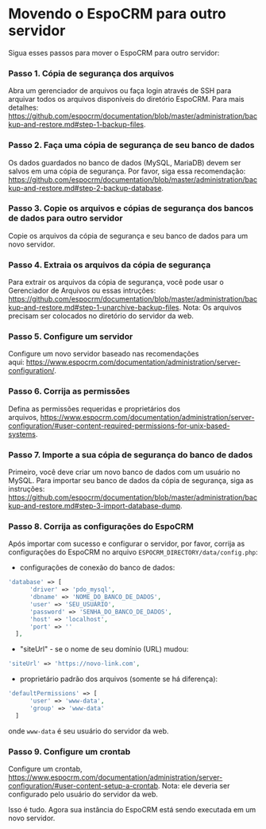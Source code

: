 # Movendo o EspoCRM para outro servidor

Sigua esses passos para mover o EspoCRM para outro servidor:

### Passo 1. Cópia de segurança dos arquivos

Abra um gerenciador de arquivos ou faça login através de SSH para arquivar todos os arquivos disponíveis do diretório EspoCRM. Para mais detalhes: https://github.com/espocrm/documentation/blob/master/administration/backup-and-restore.md#step-1-backup-files.

### Passo 2. Faça uma cópia de segurança de seu banco de dados

Os dados guardados no banco de dados (MySQL, MariaDB) devem ser salvos em uma cópia de segurança. Por favor, siga essa recomendação: https://github.com/espocrm/documentation/blob/master/administration/backup-and-restore.md#step-2-backup-database.

### Passo 3. Copie os arquivos e cópias de segurança dos bancos de dados para outro servidor

Copie os arquivos da cópia de segurança e seu banco de dados para um novo servidor.

### Passo 4. Extraia os arquivos da cópia de segurança

Para extrair os arquivos da cópia de segurança, você pode usar o Gerenciador de Arquivos ou essas intruções: https://github.com/espocrm/documentation/blob/master/administration/backup-and-restore.md#step-1-unarchive-backup-files. 
Nota: Os arquivos precisam ser colocados no diretório do servidor da web.

### Passo 5. Configure um servidor

Configure um novo servidor baseado nas recomendações aqui: https://www.espocrm.com/documentation/administration/server-configuration/.

### Passo 6. Corrija as permissões

Defina as permissões requeridas e proprietários dos arquivos, https://www.espocrm.com/documentation/administration/server-configuration/#user-content-required-permissions-for-unix-based-systems.

### Passo 7. Importe a sua cópia de segurança do banco de dados

Primeiro, você deve criar um novo banco de dados com um usuário no MySQL. Para importar seu banco de dados da cópia de segurança, siga as instruções: https://github.com/espocrm/documentation/blob/master/administration/backup-and-restore.md#step-3-import-database-dump.

### Passo 8. Corrija as configurações do EspoCRM

Após importar com sucesso e configurar o servidor, por favor, corrija as configurações do EspoCRM no arquivo `ESPOCRM_DIRECTORY/data/config.php`:

 * configurações de conexão do banco de dados:
  
  ```php
  'database' => [
        'driver' => 'pdo_mysql',
        'dbname' => 'NOME_DO_BANCO_DE_DADOS',
        'user' => 'SEU_USUÁRIO',
        'password' => 'SENHA_DO_BANCO_DE_DADOS',
        'host' => 'localhost',
        'port' => ''
    ],
  ```
   
   * "siteUrl" - se o nome de seu domínio (URL) mudou:
  
  ```php
  'siteUrl' => 'https://novo-link.com',
  ```
  
  * proprietário padrão dos arquivos (somente se há diferença):
  
  ```php
  'defaultPermissions' => [
        'user' => 'www-data',
        'group' => 'www-data'
    ]
  ```

  onde `www-data` é seu usuário do servidor da web.

### Passo 9. Configure um crontab

Configure um crontab, https://www.espocrm.com/documentation/administration/server-configuration/#user-content-setup-a-crontab.
Nota: ele deveria ser configurado pelo usuário do servidor da web.

Isso é tudo. Agora sua instância do EspoCRM está sendo executada em um novo servidor.
